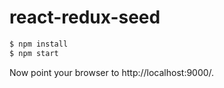 # react-redux-seed

```bash
$ npm install
$ npm start
```

Now point your browser to http://localhost:9000/.

